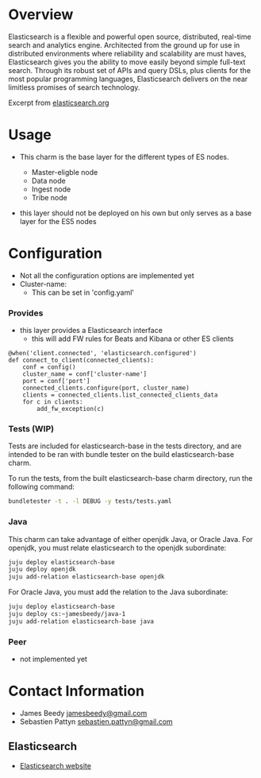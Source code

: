 # Overview

Elasticsearch is a flexible and powerful open source, distributed, real-time
search and analytics engine. Architected from the ground up for use in
distributed environments where reliability and scalability are must haves,
Elasticsearch gives you the ability to move easily beyond simple full-text
search. Through its robust set of APIs and query DSLs, plus clients for the
most popular programming languages, Elasticsearch delivers on the near
limitless promises of search technology.

Excerpt from [elasticsearch.org](http://www.elasticsearch.org/overview/ "Elasticsearch Overview")

# Usage

- This charm is the base layer for the different types of ES nodes.
    - Master-eligble node
    - Data node
    - Ingest node
    - Tribe node

- this layer should not be deployed on his own but only serves as a base layer for the ES5 nodes

# Configuration

- Not all the configuration options are implemented yet
- Cluster-name:
    - This can be set in 'config.yaml'

### Provides
- this layer provides a Elasticsearch interface
    - this will add FW rules for Beats and Kibana or other ES clients
```python3
@when('client.connected', 'elasticsearch.configured')
def connect_to_client(connected_clients):
    conf = config()
    cluster_name = conf['cluster-name']
    port = conf['port']
    connected_clients.configure(port, cluster_name)
    clients = connected_clients.list_connected_clients_data
    for c in clients:
        add_fw_exception(c)
```

### Tests (WIP)
Tests are included for elasticsearch-base in the tests directory,
and are intended to be ran with bundle tester on the build elasticsearch-base charm.

To run the tests, from the built elasticsearch-base charm directory, run the following command:
```bash
bundletester -t . -l DEBUG -y tests/tests.yaml 
```

### Java
This charm can take advantage of either openjdk Java, or Oracle Java.
For openjdk, you must relate elasticsearch to the openjdk subordinate:
```bash
juju deploy elasticsearch-base
juju deploy openjdk
juju add-relation elasticsearch-base openjdk
```

For Oracle Java, you must add the relation to the Java subordinate:
```bash
juju deploy elasticsearch-base
juju deploy cs:~jamesbeedy/java-1
juju add-relation elasticsearch-base java
```


### Peer
- not implemented yet

# Contact Information

- James Beedy <jamesbeedy@gmail.com>
- Sebastien Pattyn <sebastien.pattyn@gmail.com>

## Elasticsearch

- [Elasticsearch website](http://www.elasticsearch.org/)

